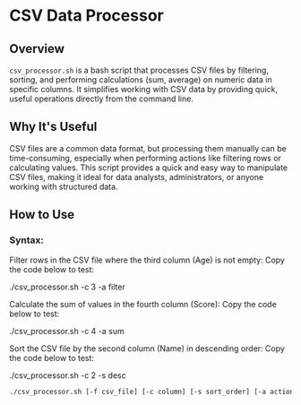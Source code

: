 # CSV Data Processor

## Overview
`csv_processor.sh` is a bash script that processes CSV files by filtering, sorting, and performing calculations (sum, average) on numeric data in specific columns. It simplifies working with CSV data by providing quick, useful operations directly from the command line.

## Why It's Useful
CSV files are a common data format, but processing them manually can be time-consuming, especially when performing actions like filtering rows or calculating values. This script provides a quick and easy way to manipulate CSV files, making it ideal for data analysts, administrators, or anyone working with structured data.

## How to Use
### Syntax:
Filter rows in the CSV file where the third column (Age) is not empty:
Copy the code below to test:

  ./csv_processor.sh -c 3 -a filter

Calculate the sum of values in the fourth column (Score):
Copy the code below to test:

  ./csv_processor.sh -c 4 -a sum

Sort the CSV file by the second column (Name) in descending order:
Copy the code below to test:

  ./csv_processor.sh -c 2 -s desc

```bash
./csv_processor.sh [-f csv_file] [-c column] [-s sort_order] [-a action] [-h]
